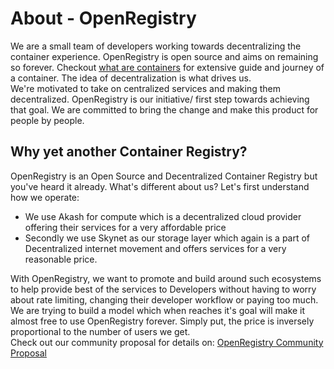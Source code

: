 # About - OpenRegistry

We are a small team of developers working towards decentralizing the container experience.
OpenRegistry is open source and aims on remaining so forever. Checkout [what are containers](./documentaion.md) for extensive guide and journey of a container.
The idea of decentralization is what drives us.<br>
We're motivated to take on centralized services and making them decentralized. OpenRegistry is our initiative/ first step towards achieving that goal.
We are committed to bring the change and make this product for people by people. 

## Why yet another Container Registry?

OpenRegistry is an Open Source and Decentralized Container Registry but you've heard it already. What's different about us?
Let's first understand how we operate:
  * We use Akash for compute which is a decentralized cloud provider offering their services for a very affordable price
  *  Secondly we use Skynet as our storage layer which again is a part of Decentralized internet movement and offers services for a very reasonable price.

With OpenRegistry, we want to promote and build around such ecosystems to help provide best of the services to Developers without having to worry about rate limiting, changing their developer workflow or paying too much. We are trying to build a model which when reaches it's goal will make it almost free to use OpenRegistry forever. Simply put, the price is inversely proportional to the number of users we get.<br>
Check out our community proposal for details on: [OpenRegistry Community Proposal](https://forum.akash.network/t/openregistry-community-proposal/684)
